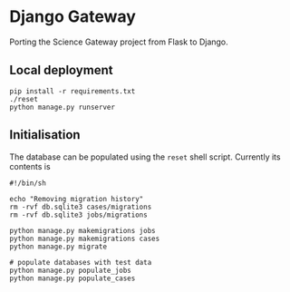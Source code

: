 # Django Gateway



Porting the Science Gateway project from Flask to Django.

## Local deployment

```
pip install -r requirements.txt
./reset
python manage.py runserver
```



## Initialisation

The database can be populated using the `reset` shell script. Currently its contents is

```shell
#!/bin/sh

echo "Removing migration history"
rm -rvf db.sqlite3 cases/migrations
rm -rvf db.sqlite3 jobs/migrations

python manage.py makemigrations jobs
python manage.py makemigrations cases
python manage.py migrate

# populate databases with test data
python manage.py populate_jobs
python manage.py populate_cases
```

